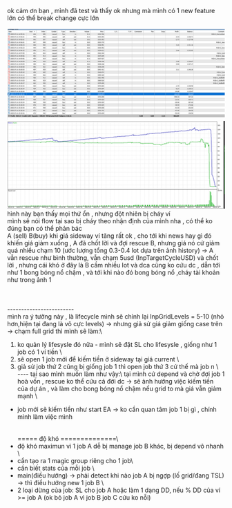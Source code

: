 ok cảm ơn bạn , mình đã test và thấy ok nhưng mà mình có 1 new feature lớn có 
thể break change cực lớn \
\
![alt text](image.png)![alt text](image-1.png) hình này bạn thấy mọi thứ ổn , nhưng đột nhiên bị cháy ví 
\
mình sẽ nói flow tại sao bị cháy theo nhận định của mình nha , có thể ko đúng 
bạn có thể phản bác \
A (sell) B(buy) khi giá sideway ví tăng rất ok , cho tới khi news hay gì đó 
khiến giá giảm xuống , A đã chốt lời và đợi rescue B, nhưng giá nó cứ giảm quá 
nhiều chạm 10 (ước lượng tổng 0.3-0.4 lot dựa trên ảnh history) -> A vẫn rescue 
như bình thường, vẫn chạm 5usd (InpTargetCycleUSD) và chốt lời , nhưng cái khó ở
 đây là B cầm nhiều lot và dca cũng ko cứu dc , dẫn tới như 1 bong bóng nổ chậm 
, và tới khi nào đó bong bóng nổ ,cháy tài khoản như trong ảnh 1\
\
\
\
------------------------\
mình ra ý tưởng này , là lifecycle mình sẽ chỉnh lại InpGridLevels = 5-10 (nhỏ 
hơn,hiện tại đang là vô cực levels) -> nhưng giả sử giá giảm giống case trên -> 
chạm full grid thì mình sẽ làm:\
1. ko quản lý lifesysle đó nữa - mình sẽ đặt SL cho lifesysle , giống như 1 job 
có 1 ví tiền \
2. sẽ open 1 job mới để kiếm tiền ở sideway tại giá current \
3. giả sử job thứ 2 cũng bị giống job 1 thì open job thứ 3 cứ thế mà job n \\
\
---- tại sao mình muốn làm như vậy:\\
tại mình cứ depend và chờ đợi job 1 hoà vốn , rescue ko thể cứu cả đời dc -> sẽ 
ảnh hưởng việc kiếm tiền của dự án , và làm cho bong bóng nổ chậm nếu grid to mà
 giá vẫn giảm mạnh \
- job mới sẽ kiếm tiền như start EA -> ko cần quan tâm job 1 bị gì , chính mình 
làm việc mình\
\
\
===== độ khó ==============\\
- độ khó maximun vì 1 job A dễ bị manage job B  khác, bị depend vô nhanh \
- cần tạo ra 1 magic group riêng cho 1 job\
- cần biết stats của mỗi job \
- main(điều hướng) -> phải detect khi nào job A bị ngợp (lố grid/đang TSL) -> 
thì điều hướng new 1 job B \
- 2 loại dừng của job:  SL cho job A hoặc làm 1 dạng DD, nếu % DD của ví >= job 
A (ok bỏ job A vì job B job C cứu ko nỗi) 